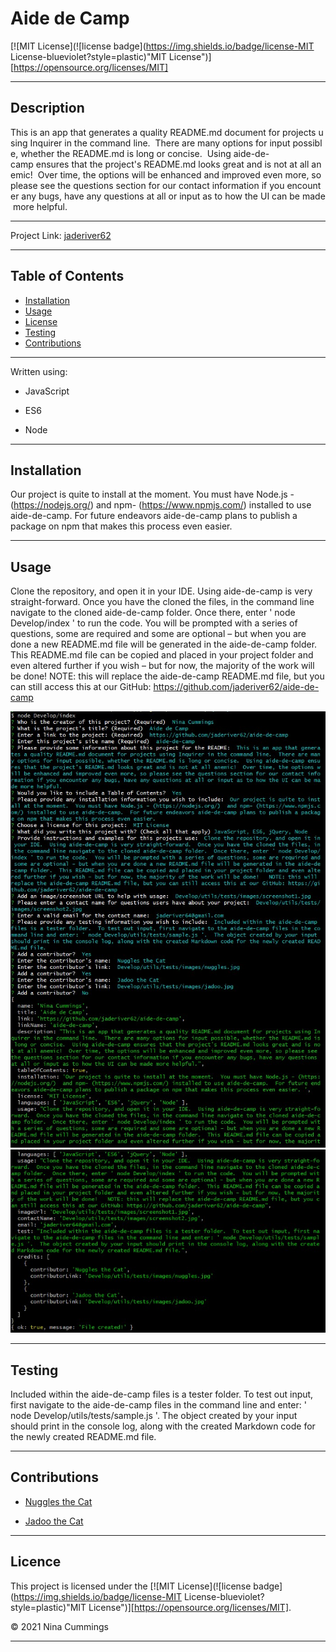 
# Aide de Camp

[![MIT License](![license badge](https://img.shields.io/badge/license-MIT License-blueviolet?style=plastic)"MIT License")][https://opensource.org/licenses/MIT]

---------------------------------------

## Description

This is an app that generates a quality README.md document for projects using Inquirer in the command line.  There are many options for input possible, whether the README.md is long or concise.  Using aide-de-camp ensures that the project's README.md looks great and is not at all anemic!  Over time, the options will be enhanced and improved even more, so please see the questions section for our contact information if you encounter any bugs, have any questions at all or input as to how the UI can be made more helpful.

---------------------------------------

Project Link: 
[jaderiver62](https://github.com/jaderiver62/aide-de-camp)

---------------------------------------


## Table of Contents

* [Installation](#installation)
* [Usage](#usage)
* [License](#license)
* [Testing](#testing)
* [Contributions](#contributions)

---------------------------------------



Written using:

* JavaScript

* ES6

* Node


---------------------------------------

## Installation

Our project is quite to install at the moment.  You must have Node.js - (https://nodejs.org/)  and npm- (https://www.npmjs.com/) installed to use aide-de-camp.  For future endeavors aide-de-camp plans to publish a package on npm that makes this process even easier. 

---------------------------------------

## Usage

Clone the repository, and open it in your IDE.  Using aide-de-camp is very straight-forward.  Once you have the cloned the files, in the command line navigate to the cloned aide-de-camp folder.  Once there, enter ' node Develop/index ' to run the code.  You will be prompted with a series of questions, some are required and some are optional – but when you are done a new README.md file will be generated in the aide-de-camp folder.  This README.md file can be copied and placed in your project folder and even altered further if you wish – but for now, the majority of the work will be done!   NOTE: this will replace the aide-de-camp README.md file, but you can still access this at our GitHub: https://github.com/jaderiver62/aide-de-camp

![Project Usage Image](Develop/utils/tests/images/screenshot1.jpg)
![Project Usage Image](Develop/utils/tests/images/screenshot2.jpg)

---------------------------------------



## Testing

Included within the aide-de-camp files is a tester folder.  To test out input, first navigate to the aide-de-camp files in the command line and enter: ' node Develop/utils/tests/sample.js '.  The object created by your input should print in the console log, along with the created Markdown code for the newly created README.md file.

---------------------------------------

## Contributions


* [Nuggles the Cat](Develop/utils/tests/images/nuggles.jpg)

* [Jadoo the Cat](Develop/utils/tests/images/jadoo.jpg)
 

---------------------------------------

## Licence

This project is licensed under the [![MIT License](![license badge](https://img.shields.io/badge/license-MIT License-blueviolet?style=plastic)"MIT License")][https://opensource.org/licenses/MIT].

&copy; 2021 Nina Cummings

---------------------------------------

    